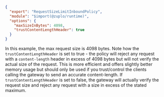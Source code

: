 ```json
{
  "export": "RequestSizeLimitInboundPolicy",
  "module": "$import(@zuplo/runtime)",
  "options": {
    "maxSizeInBytes": 4098,
    "trustContentLengthHeader": true
  }
}
```

In this example, the max request size is 4098 bytes. Note how the `trustContentLengthHeader` is set to true - the policy will reject any request with a `content-length` header in excess of 4098 bytes but will not verify the actual size of the request. This is more efficient and offers slightly better memory usage but should only be used if you trust/control the clients calling the gateway to send an accurate content-length. If `trustContentLengthHeader` is
set to false, the gateway will actually verify the request size and reject any
request with a size in excess of the stated maximum.
